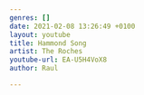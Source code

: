 ```yaml
---
genres: []
date: 2021-02-08 13:26:49 +0100
layout: youtube
title: Hammond Song
artist: The Roches
youtube-url: EA-U5H4VoX8
author: Raul

---
```

